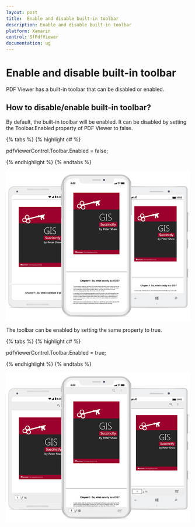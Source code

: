 ```yaml
---
layout: post
title:  Enable and disable built-in toolbar
description: Enable and disable built-in toolbar
platform: Xamarin
control: SfPdfViewer
documentation: ug
---
```


# Enable and disable built-in toolbar

PDF Viewer has a built-in toolbar that can be disabled or enabled. 

## How to disable/enable built-in toolbar?

By default, the built-in toolbar will be enabled. It can be disabled by setting the Toolbar.Enabled property of PDF Viewer to false.

{% tabs %}
{% highlight c# %}

pdfViewerControl.Toolbar.Enabled = false;

{% endhighlight %}
{% endtabs %}

![](pdfviewer_images/ToolbarDisabled.png)

The toolbar can be enabled by setting the same property to true.

{% tabs %}
{% highlight c# %}

pdfViewerControl.Toolbar.Enabled = true;

{% endhighlight %}
{% endtabs %}

![](pdfviewer_images/ToolbarEnabled.png)
